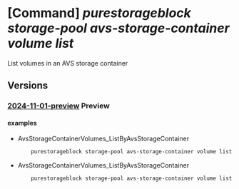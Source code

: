 # [Command] _purestorageblock storage-pool avs-storage-container volume list_

List volumes in an AVS storage container

## Versions

### [2024-11-01-preview](/Resources/mgmt-plane/L3N1YnNjcmlwdGlvbnMve30vcmVzb3VyY2Vncm91cHMve30vcHJvdmlkZXJzL3B1cmVzdG9yYWdlLmJsb2NrL3N0b3JhZ2Vwb29scy97fS9hdnNzdG9yYWdlY29udGFpbmVycy97fS92b2x1bWVz/2024-11-01-preview.xml) **Preview**

<!-- mgmt-plane /subscriptions/{}/resourcegroups/{}/providers/purestorage.block/storagepools/{}/avsstoragecontainers/{}/volumes 2024-11-01-preview -->

#### examples

- AvsStorageContainerVolumes_ListByAvsStorageContainer
    ```bash
        purestorageblock storage-pool avs-storage-container volume list --resource-group rgpurestorage --storage-pool-name storagePoolname --storage-container-name name
    ```

- AvsStorageContainerVolumes_ListByAvsStorageContainer
    ```bash
        purestorageblock storage-pool avs-storage-container volume list --resource-group rgpurestorage --storage-pool-name storagePoolname --storage-container-name name
    ```
